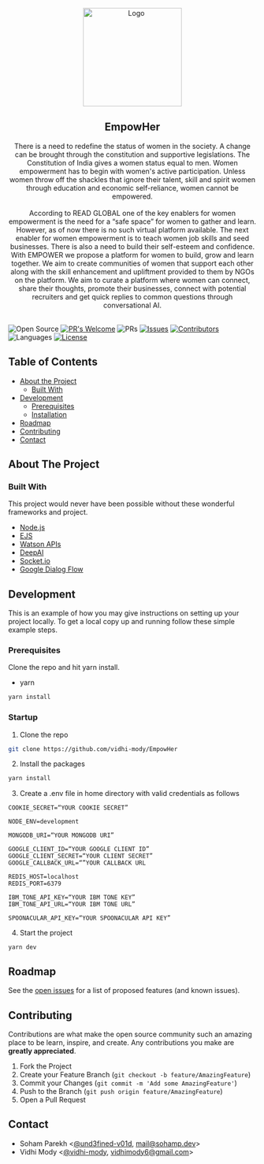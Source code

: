 <p align="center">
    <img src="https://media.istockphoto.com/vectors/butterfly-woman-with-leaf-wings-design-inspiration-vector-id1173058386?k=6&m=1173058386&s=612x612&w=0&h=3ECcqLtRC3H5OgR-6T7PTd6C7MhzPR3auXs0q9rSDV4=" width="200" alt="Logo">

<!-- PROJECT LOGO -->
<p align="center">

  <h2 align="center">EmpowHer</h2>

  <p align="center">
    There is a need to redefine the status of women in the society. A change can be brought through the constitution and
supportive legislations. The Constitution of India gives a women status equal to men. Women empowerment has to
begin with women's active participation. Unless women throw off the shackles that ignore their talent, skill and spirit women through education and economic self-reliance, women cannot be empowered.<br><br>
    According to READ GLOBAL one of the key enablers for women empowerment is the need for a “safe space” for
women to gather and learn. However, as of now there is no such virtual platform available. The next enabler for women
empowerment is to teach women job skills and seed businesses. There is also a need to build their self-esteem and
confidence. With EMPOWER we propose a platform for women to build, grow and learn together. We aim to create
communities of women that support each other along with the skill enhancement and upliftment provided to them by
NGOs on the platform. We aim to curate a platform where women can connect, share their thoughts, promote their businesses, connect with potential recruiters and get quick replies to common questions through conversational AI.
    <br><br>
  </p>
</p>

![Open Source](https://badges.frapsoft.com/os/v1/open-source.svg?v=103)
[![PR's Welcome](https://img.shields.io/badge/PRs-welcome-brightgreen.svg?style=flat)](https://github.com/vidhi-mody/EmpowHer/pulls)
![PRs](https://img.shields.io/github/issues-pr-closed/vidhi-mody/EmpowHer?color=pink)
[![Issues](https://img.shields.io/github/issues-raw/vidhi-mody/EmpowHer)](https://github.com/vidhi-mody/EmpowHer/issues)
[![Contributors](https://img.shields.io/github/contributors/vidhi-mody/EmpowHer)]()
![Languages](https://img.shields.io/github/languages/count/vidhi-mody/EmpowHer)
[![License](https://img.shields.io/badge/License-Apache%202.0-blue.svg)](https://opensource.org/licenses/Apache-2.0)

<!-- TABLE OF CONTENTS -->

## Table of Contents

- [About the Project](#about-the-project)
  - [Built With](#built-with)
- [Development](#development)
  - [Prerequisites](#prerequisites)
  - [Installation](#installation)
- [Roadmap](#roadmap)
- [Contributing](#contributing)
- [Contact](#contact)

<!-- ABOUT THE PROJECT -->

## About The Project

<!--
[![Product Name Screen Shot][product-screenshot]](https://example.com)
-->

### Built With

This project would never have been possible without these wonderful frameworks and project.

- [Node.js](https://nodejs.org)
- [EJS](https://ejs.co)
- [Watson APIs](https://github.com/watson-developer-cloud/node-sdk#readme)
- [DeepAI](https://deepai.org/machine-learning-model/nsfw-detector)
- [Socket.io](https://www.npmjs.com/package/socket.io)
- [Google Dialog Flow](https://cloud.google.com/dialogflow/docs)

<!-- GETTING STARTED -->

## Development

This is an example of how you may give instructions on setting up your project locally.
To get a local copy up and running follow these simple example steps.

### Prerequisites

Clone the repo and hit yarn install.

- yarn

```sh
yarn install
```

### Startup

1. Clone the repo

```sh
git clone https://github.com/vidhi-mody/EmpowHer
```

2. Install the packages

```sh
yarn install
```

3. Create a .env file in home directory with valid credentials as follows

```
COOKIE_SECRET=“YOUR COOKIE SECRET”

NODE_ENV=development

MONGODB_URI=“YOUR MONGODB URI”

GOOGLE_CLIENT_ID=“YOUR GOOGLE CLIENT ID”
GOOGLE_CLIENT_SECRET=“YOUR CLIENT SECRET”
GOOGLE_CALLBACK_URL=“”YOUR CALLBACK URL

REDIS_HOST=localhost
REDIS_PORT=6379

IBM_TONE_API_KEY=“YOUR IBM TONE KEY”
IBM_TONE_API_URL=“YOUR IBM TONE URL”

SPOONACULAR_API_KEY=“YOUR SPOONACULAR API KEY”
```

4. Start the project

```JS
yarn dev
```

<!-- ROADMAP -->

## Roadmap

See the [open issues](https://github.com/vidhi-mody/EmpowHer/issues) for a list of proposed features (and known issues).

<!-- CONTRIBUTING -->

## Contributing

Contributions are what make the open source community such an amazing place to be learn, inspire, and create. Any contributions you make are **greatly appreciated**.

1. Fork the Project
2. Create your Feature Branch (`git checkout -b feature/AmazingFeature`)
3. Commit your Changes (`git commit -m 'Add some AmazingFeature'`)
4. Push to the Branch (`git push origin feature/AmazingFeature`)
5. Open a Pull Request

<!-- CONTACT -->

## Contact

- Soham Parekh <[@und3fined-v01d](https://github.com/und3fined-v01d), [mail@sohamp.dev](mail@sohamp.dev)>
- Vidhi Mody <[@vidhi-mody](https://github.com/vidhi-mody),  vidhimody6@gmail.com>

